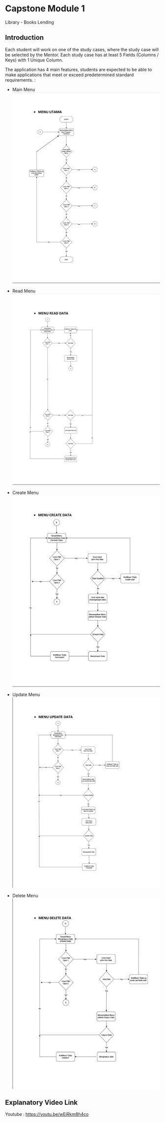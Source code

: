 # Capstone Module 1  
Library - Books Lending

## Introduction

Each student will work on one of the study cases, where the study case will be selected by the Mentor. Each study case has at least 5 Fields (Columns / Keys) with 1 Unique Column.  

The application has 4 main features, students are expected to be able to make applications that meet or exceed predetermined standard requirements. :

* Main Menu  
![Menu Utama](mainmenu.png)

* Read Menu  
![Menu Read](read.png)

* Create Menu  
![Menu Read](create.png)

* Update Menu  
![Menu Read](update.png)

* Delete Menu  
![Menu Read](delete.png)

## Explanatory Video Link  
Youtube : https://youtu.be/wEiRkm8h4co
